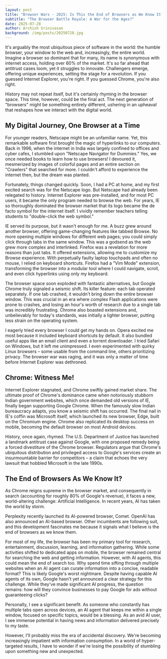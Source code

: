 ```yaml
---
layout: post
title: "Browser Wars - 2025: Is This the End of Browsers as We Know It?"
subtitle: "The Browser Battle Royale: A War for the Ages?"
date: 2025-07-28
author: Archish Srinivasan
background: /img/posts/20250728.jpg
---
```



It's arguably the most ubiquitous piece of software in the world: the humble browser, your window to the web and, increasingly, the entire world. Imagine a browser so dominant that for many, its name is synonymous with internet access, holding over 60% of the market. It's so far ahead that antitrust cases loom, yet it struggles to innovate. Challengers emerge, offering unique experiences, setting the stage for a revolution. If you guessed Internet Explorer, you're right. If you guessed Chrome, you're also right.

History may not repeat itself, but it's certainly rhyming in the browser space. This time, however, could be the final act. The next generation of "browsers" might be something entirely different, ushering in an upheaval that reshapes how we interact with the digital world.

## My Digital Journey, One Browser at a Time

For younger readers, Netscape might be an unfamiliar name. Yet, this remarkable software first brought the magic of hyperlinks to our computers. Back in 1996, when the internet in India was largely confined to offices and cyber cafes, I stumbled upon "Netscape Navigator for Dummies." Yes, we once needed books to learn how to use browsers! I devoured it, mesmerized by images of colorful pages and an entire section on "Crawlers" that searched for more. I couldn't afford to experience the internet then, but the dream was planted.

Fortunately, things changed quickly. Soon, I had a PC at home, and my first excited search was for the Netscape logo. But Netscape had already been relegated to history. Internet Explorer was pre-installed, and for most PC users, it became the only program needed to browse the web. For years, IE so thoroughly dominated the browser market that its logo became the de facto symbol for the internet itself. I vividly remember teachers telling students to "double-click the web symbol."

IE served its purpose, but it wasn't enough for me. A buzz grew around another browser, offering game-changing features like tabbed Browse. No more opening multiple windows for different web pages; you could simply click through tabs in the same window. This was a godsend as the web grew more complex and interlinked. Firefox was a revelation for more reasons than just tabs. It offered extensions, allowing me to customize my Browse experience. With perpetually faulty laptop touchpads and often no mouse, I relied on keyboard shortcuts. Firefox had a "Vim Mode" extension, transforming the browser into a modular tool where I could navigate, scroll, and even click hyperlinks using only my keyboard.

The browser space soon exploded with fantastic alternatives, but Google Chrome truly signaled a seismic shift. Its killer feature: each tab operated separately. If one tab crashed, it wouldn't bring down the entire browser window. This was crucial in an era where complex Flash applications were prone to crashes, and losing an hour's worth of research due to a single tab was incredibly frustrating. Chrome also boasted extensions and, unbelievably for today's standards, was initially a lighter browser, putting less strain on the operating system.

I eagerly tried every browser I could get my hands on. Opera excited me most because it included keyboard shortcuts by default. It also bundled useful apps like an email client and even a torrent downloader. I tried Safari on Windows, but it left me unimpressed. I even experimented with quirky Linux browsers – some usable from the command line, others prioritizing privacy. The browser war was raging, and it was only a matter of time before Internet Explorer was dethroned.

## Chrome: Witness Me!

Internet Explorer stagnated, and Chrome swiftly gained market share. The ultimate proof of Chrome's dominance came when notoriously stubborn Indian government websites, which once demanded old versions of IE, finally began supporting Google Chrome. When the famously slow Indian bureaucracy adapts, you know a seismic shift has occurred. The final nail in IE's coffin was Microsoft itself, which launched its new browser, Edge, built on the Chromium engine. Chrome also replicated its desktop success on mobile, becoming the default browser on most Android devices.

History, once again, rhymed. The U.S. Department of Justice has launched a landmark antitrust case against Google, with one proposed remedy being a forced divestiture of the Chrome browser. Regulators argue that Chrome's ubiquitous distribution and privileged access to Google's services create an insurmountable barrier for competitors – a claim that echoes the very lawsuit that hobbled Microsoft in the late 1990s.

## The End of Browsers As We Know It?

As Chrome reigns supreme in the browser market, and consequently in search (accounting for roughly 80% of Google's revenue), it faces a new, world-altering challenge: Artificial Intelligence. In recent years, AI has taken the world by storm.

Perplexity recently launched its AI-powered browser, Comet. OpenAI has also announced an AI-based browser. Other incumbents are following suit, and this development fascinates me because it signals what I believe is the end of browsers as we know them.

For most of my life, the browser has been my primary tool for research, entertainment, discussion, learning, and information gathering. While some activities shifted to dedicated apps on mobile, the browser remained central for searching the web and getting information. However, with AI agents, this could mean the end of search too. Why spend time sifting through multiple websites when an AI agent can curate information into a concise, readable format? This is likely Google's worst nightmare. Despite having capable AI agents of its own, Google hasn't yet announced a clear strategy for this challenge. While they've made significant AI progress, the question remains: how will they convince businesses to pay Google for ads without guaranteeing clicks?

Personally, I see a significant benefit. As someone who constantly has multiple tabs open across devices, an AI agent that keeps me within a single window, focused on specific topics, would be a blessing. As an avid AI user, I see immense potential in having news and information delivered precisely to my taste.

However, I'll probably miss the era of accidental discovery. We're becoming increasingly impatient with information consumption. In a world of hyper-targeted results, I have to wonder if we're losing the possibility of stumbling upon something new and unexpected.